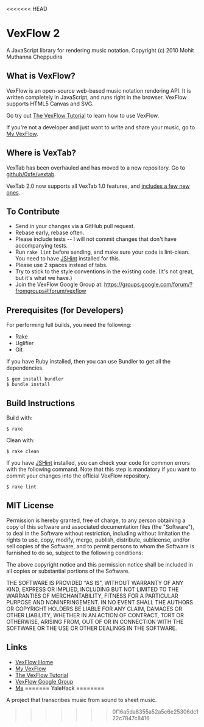 <<<<<<< HEAD
# VexFlow 2

A JavaScript library for rendering music notation.
Copyright (c) 2010 Mohit Muthanna Cheppudira

## What is VexFlow?

VexFlow is an open-source web-based music notation rendering API. It is written
completely in JavaScript, and runs right in the browser. VexFlow supports HTML5
Canvas and SVG.

Go try out [The VexFlow Tutorial](http://vexflow.com/docs/tutorial.html) to
learn how to use VexFlow.

If you're not a developer and just want to write and share your music, go to
[My VexFlow](http://my.vexflow.com).

## Where is VexTab?

VexTab has been overhauled and has moved to a new repository. Go
to [github/0xfe/vextab](http://github.com/0xfe/vextab).

VexTab 2.0 now supports all VexTab 1.0 features, and
[includes a few new ones](http://my.vexflow.com/articles/53?source=enabled).

## To Contribute

* Send in your changes via a GitHub pull request.
* Rebase early, rebase often.
* Please include tests -- I will not commit changes that don't have
  accompanying tests.
* Run `rake lint` before sending, and make sure your code is lint-clean. You
  need to have [JSHint](http://jshint.com) installed for this.
* Please use 2 spaces instead of tabs.
* Try to stick to the style conventions in the existing code. (It's not great,
  but it's what we have.)
* Join the VexFlow Google Group at:
  https://groups.google.com/forum/?fromgroups#!forum/vexflow

## Prerequisites (for Developers)

For performing full builds, you need the following:

* Rake
* Uglifier
* Git

If you have Ruby installed, then you can use Bundler to get all the
dependencies.

    $ gem install bundler
    $ bundle install

## Build Instructions

Build with:

    $ rake

Clean with:

    $ rake clean

If you have [JSHint](http://jshint.com) installed, you can check your code for
common errors with the following command. Note that this step is mandatory if
you want to commit your changes into the official VexFlow repository.

    $ rake lint

## MIT License

Permission is hereby granted, free of charge, to any person obtaining a copy
of this software and associated documentation files (the "Software"), to deal
in the Software without restriction, including without limitation the rights
to use, copy, modify, merge, publish, distribute, sublicense, and/or sell
copies of the Software, and to permit persons to whom the Software is
furnished to do so, subject to the following conditions:

The above copyright notice and this permission notice shall be included in
all copies or substantial portions of the Software.

THE SOFTWARE IS PROVIDED "AS IS", WITHOUT WARRANTY OF ANY KIND, EXPRESS OR
IMPLIED, INCLUDING BUT NOT LIMITED TO THE WARRANTIES OF MERCHANTABILITY,
FITNESS FOR A PARTICULAR PURPOSE AND NONINFRINGEMENT. IN NO EVENT SHALL THE
AUTHORS OR COPYRIGHT HOLDERS BE LIABLE FOR ANY CLAIM, DAMAGES OR OTHER
LIABILITY, WHETHER IN AN ACTION OF CONTRACT, TORT OR OTHERWISE, ARISING FROM,
OUT OF OR IN CONNECTION WITH THE SOFTWARE OR THE USE OR OTHER DEALINGS IN
THE SOFTWARE.

## Links

* [VexFlow Home](http://vexflow.com)
* [My VexFlow](http://my.vexflow.com)
* [The VexFlow Tutorial](http://vexflow.com/docs/tutorial.html)
* [VexFlow Google Group](https://groups.google.com/forum/?fromgroups#!forum/vexflow)
* [Me](http://0xfe.muthanna.com)
=======
YaleHack
========

A project that transcribes music from sound to sheet music.
>>>>>>> 0f16a5da8355a52a5c6e25306dc122c7847c8416
